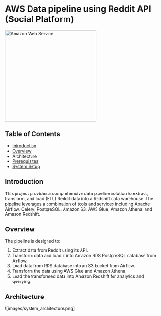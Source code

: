 # AWS Data pipeline using Reddit API (Social Platform)

<img src="[https://editorial.uefa.com/resources/028e-1b112bf31ef0-0dd2dd517d98-1000/ballon_d_or_photo.png](https://assets.euromoneydigital.com/dims4/default/7a47511/2147483647/strip/true/crop/840x472+0+0/resize/840x472!/quality/90/?url=http%3A%2F%2Feuromoney-brightspot.s3.amazonaws.com%2F73%2Ff8%2Fb8e0951f4e1db590cb614deba761%2Fnews-images-2025-01-08t103742-496.png)" alt="Amazon Web Service" width="300"/>

## Table of Contents
- [Introduction](#introduction)
- [Overview](#overview)
- [Architecture](#architecture)
- [Prerequisites](#prerequisites)
- [System Setup](#system-setup)
  
## Introduction
This project provides a comprehensive data pipeline solution to extract, transform, and load (ETL) Reddit data into a Redshift data warehouse.
The pipeline leverages a combination of tools and services including Apache Airflow, Celery, PostgreSQL, Amazon S3, AWS Glue, Amazon Athena, and Amazon Redshift. 

## Overview

The pipeline is designed to:

1. Extract data from Reddit using its API.
2. Transform data and load it into Amazon RDS PostgreSQL database from Airflow.
3. Load data from RDS database into an S3 bucket from Airflow.
4. Transform the data using AWS Glue and Amazon Athena.
5. Load the transformed data into Amazon Redshift for analytics and querying.

## Architecture
![images/system_architecture.png]

